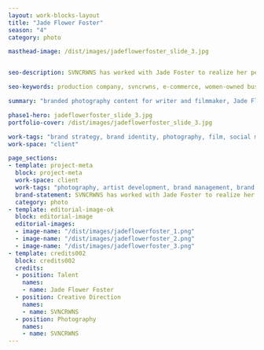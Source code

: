 ```yaml
---
layout: work-blocks-layout
title: "Jade Flower Foster"
season: "4"
category: photo

masthead-image: /dist/images/jadeflowerfoster_slide_3.jpg


seo-description: SVNCRWNS has worked with Jade Foster to realize her personal brand with brand styling, consulting and content production.

seo-keywords: production company, svncrwns, e-commerce, women-owned businesses, creative team, consulting, business operations, launch my brand, manage my brand, photography, videography, special projects

summary: "branded photography content for writer and filmmaker, Jade Flower Foster"

phase1-hero: jadeflowerfoster_slide_3.jpg
portfolio-cover: /dist/images/jadeflowerfoster_slide_3.jpg

work-tags: "brand strategy, brand identity, photography, film, social media curation"
work-space: "client"

page_sections:
- template: project-meta
  block: project-meta
  work-space: client
  work-tags: "photography, artist development, brand management, brand strategy"
  brand-statement: SVNCRWNS has worked with Jade Foster to realize her personal brand with brand styling, consulting and content production.
  category: photo
- template: editorial-image-ok
  block: editorial-image
  editorial-images:
  - image-name: "/dist/images/jadeflowerfoster_1.png"
  - image-name: "/dist/images/jadeflowerfoster_2.png"
  - image-name: "/dist/images/jadeflowerfoster_3.png"
- template: credits002
  block: credits002
  credits:
  - position: Talent
    names:
    - name: Jade Flower Foster
  - position: Creative Direction
    names:
    - name: SVNCRWNS
  - position: Photography
    names:
    - name: SVNCRWNS
---
```


